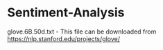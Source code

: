 # Sentiment-Analysis
glove.6B.50d.txt - This file can be downloaded from https://nlp.stanford.edu/projects/glove/
